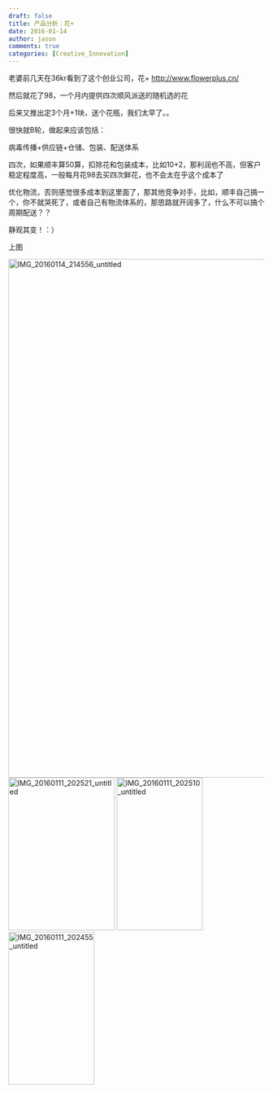 ```yaml
---
draft: false
title: 产品分析：花+
date: 2016-01-14 
author: jason
comments: true
categories: [Creative_Innovation]
---
```

老婆前几天在36kr看到了这个创业公司，花+ http://www.flowerplus.cn/

然后就花了98，一个月内提供四次顺风派送的随机选的花

后来又推出定3个月+1块，送个花瓶，我们太早了。。

很快就B轮，做起来应该包括：

病毒传播+供应链+仓储、包装、配送体系

四次，如果顺丰算50算，扣除花和包装成本，比如10+2，那利润也不高，但客户稳定程度高，一般每月花98去买四次鲜花，也不会太在乎这个成本了

优化物流，否则感觉很多成本到这里面了，那其他竞争对手，比如，顺丰自己搞一个，你不就哭死了，或者自己有物流体系的，那思路就开阔多了，什么不可以搞个周期配送？？

静观其变！：）

上图

<a href="http://121.40.214.164/wp-content/uploads/2016/01/IMG_20160114_214556_untitled.jpg"><img class="alignnone size-full wp-image-49" src="http://121.40.214.164/wp-content/uploads/2016/01/IMG_20160114_214556_untitled.jpg" alt="IMG_20160114_214556_untitled" width="1810" height="1019" /></a> <a href="http://121.40.214.164/wp-content/uploads/2016/01/IMG_20160111_202521_untitled.jpg"><img class="alignnone size-medium wp-image-50" src="http://121.40.214.164/wp-content/uploads/2016/01/IMG_20160111_202521_untitled.jpg" alt="IMG_20160111_202521_untitled" width="209" height="300" /></a> <a href="http://121.40.214.164/wp-content/uploads/2016/01/IMG_20160111_202510_untitled.jpg"><img class="alignnone size-medium wp-image-51" src="http://121.40.214.164/wp-content/uploads/2016/01/IMG_20160111_202510_untitled.jpg" alt="IMG_20160111_202510_untitled" width="169" height="300" /></a> <a href="http://121.40.214.164/wp-content/uploads/2016/01/IMG_20160111_202455_untitled.jpg"><img class="alignnone size-medium wp-image-52" src="http://121.40.214.164/wp-content/uploads/2016/01/IMG_20160111_202455_untitled.jpg" alt="IMG_20160111_202455_untitled" width="169" height="300" /></a>
